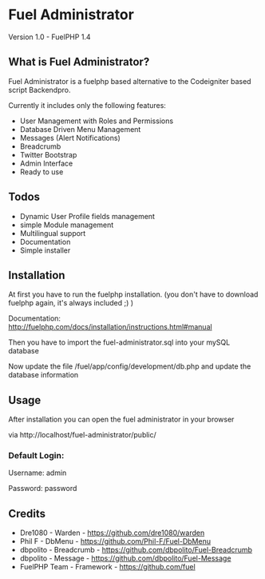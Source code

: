# Fuel Administrator

Version 1.0 - FuelPHP 1.4

## What is Fuel Administrator?

Fuel Administrator is a fuelphp based alternative to the Codeigniter based script Backendpro.

Currently it includes only the following features:

* User Management with Roles and Permissions
* Database Driven Menu Management 
* Messages (Alert Notifications)
* Breadcrumb
* Twitter Bootstrap
* Admin Interface
* Ready to use


## Todos

* Dynamic User Profile fields management
* simple Module management 
* Multilingual support
* Documentation
* Simple installer


## Installation

At first you have to run the fuelphp installation. (you don't have to download fuelphp again, it's always included ;) )

Documentation: http://fuelphp.com/docs/installation/instructions.html#manual

Then you have to import the fuel-administrator.sql into your mySQL database

Now update the file /fuel/app/config/development/db.php and update the database information

## Usage

After installation you can open the fuel administrator in your browser

via http://localhost/fuel-administrator/public/


### Default Login:

Username: admin

Password: password



## Credits

* Dre1080 - Warden - https://github.com/dre1080/warden
* Phil F - DbMenu - https://github.com/Phil-F/Fuel-DbMenu
* dbpolito - Breadcrumb - https://github.com/dbpolito/Fuel-Breadcrumb
* dbpolito - Message - https://github.com/dbpolito/Fuel-Message
* FuelPHP Team - Framework - https://github.com/fuel